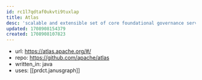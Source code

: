 ```yaml
---
id: rc1l7qdtaf0ukvti9tuxlap
title: Atlas
desc: 'scalable and extensible set of core foundational governance services – enabling enterprises to effectively and efficiently meet their compliance requirements within Hadoop'
updated: 1708908154379
created: 1708908107823
---
```


- url: https://atlas.apache.org/#/
- repo: https://github.com/apache/atlas
- written_in: java
- uses: [[prdct.janusgraph]]
